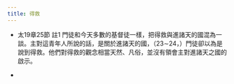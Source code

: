 ```yaml
---
title: 得救
---
```


- 太19章25節 註1
門徒和今天多數的基督徒一樣，把得救與進諸天的國混為一談。主對這青年人所說的話，是關於進諸天的國，（23∼24，）門徒卻以為是說到得救。他們對得救的觀念相當天然、凡俗，並沒有領會主對進諸天之國的啟示。

- 
